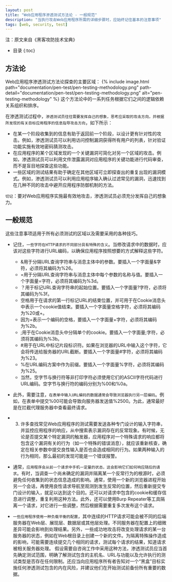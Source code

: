 ```yaml
---
layout: post
title: "Web应用程序渗透测试方法论 - 一般规范"
description: "当执行攻击Web应用程序所需的详细步骤时，应始终记住基本的注意事项"
tags: [web, security, test]
---
```

注：原文来自《黑客攻防技术宝典》

* 目录
{:toc}

## 方法论
Web应用程序渗透测试方法论探查的主要区域：
{% include image.html path="documentation/pen-test/pen-testing-methodology.png" path-detail="documentation/pen-test/pen-testing-methodology.png" alt="pen-testing-methodology" %}
这个方法论中的一系列任务根据它们之间的逻辑依赖关系组织和排序。

在渗透测试过程中，`渗透测试员往往需要发挥自己的想象，思考应采取的攻击方向，并根据所发现的有关目标应用程序的信息指导攻击方向`，如下所示：
* 在某一个阶段收集到的信息有助于返回前一个阶段，以设计更有针对性的攻击。例如，渗透测试员可以利用访问控制漏洞获得所有用户的列表，针对验证功能实施有效地密码猜测攻击。
* 在应用程序的某个区域发现的一个关键漏洞可简化对另一个区域的攻击。例如，渗透测试员可以利用文件泄露漏洞对应用程序的关键功能进行代码审查，而不是盲目地探查这些功能。
* 一些区域的测试结果有助于确定在其他区域可立即探查出的重复出现的漏洞模式。例如，渗透测试员可以利用应用程序输入确认过滤常见的漏洞，迅速找到在几种不同的攻击中避开应用程序防御机制的方法。

`切记`：要对Web应用程序实施最有效地攻击，渗透测试员必须充分发挥自己的想象力。

## 一般规范
这些注意事项适用于所有必须测试的区域以及需要采用的各种技巧。
* 记住，`一些字符在HTTP请求的不同部分具有特殊的含义`。当修改请求中的数据时，应该对这些字符进行URL编码，以确保应用程序按照想要的方式解释这些字符。
    - &用于分隔URL查询字符串与消息主体中的参数。要插入一个字面量&字符，必须将其编码为%26。
    - =用于分隔URL查询字符串与消息主体中每个参数的名称与值。要插入一个字面量=字符，必须将其编码为%3d。
    - ？用于标记URL查询字符串的起始位置。要插入一个字面量?字符，必须将其编码为%3f。
    - 空格用于在请求的第一行标记URL的结束位置，并可用于在Cookie消息头中表示一个cookie值结束。要插入一个字面量空格字符，必须将其编码为%20或+。
    - 因为+表示一个编码的空格，要插入一个字面量+字符，必须将其编码为%2b。
    - ;用于在Cookie消息头中分隔单个的cookie。要插入一个字面量;字符，必须将其编码为%3b。
    - #用于在URL中标记片段标识符。如果在浏览器的URL中输入这个字符，它会将传送给服务器的URL截断。要插入一个字面量#字符，必须将其编码为%23。
    - %在URL编码方案中作为前缀。要插入一个字面量%字符，必须将其编码为%25。
    - 当然，空字节与换行符等非打印字符必须使用它们的ASCII字符代码进行URL编码。空字节与换行符的编码分别为%00和%0a。

* 此外，需要注意，`在表单中输入URL编码的数据通常会导致浏览器执行另一层编码`。例如，在表单中提交%00可能会导致向服务器发送值%2500。为此，通常最好是在拦截代理服务器中查看最终请求。
* 3. 许多查找常见Web应用程序的测试需要发送各种专门设计的输入字符串，并监控应用程序的响应，从中搜索表示漏洞存在的反常现象。有时候，无论是否提交某个特定漏洞的触发器，应用程序对一个特殊请求的响应都将包含这个漏洞有关的行为（如一个特殊的错误消息），就应该重新核查，确定在相关参数中提交良性输入是否也会造成相同的行为。如果两种输入的行为相同，那么最初的发现可能是一个错误报警。
* 通常，`应用程序会从前一个请求中手机一定量的状态，这会影响它们如何响应随后的请求`。有时，当调查一个尚未确定的漏洞并隔离某一个反常行为的根源时，必须避免任何收集到的状态信息造成的影响。通常，使用一个新的浏览器进程开始另一个会话，再使用良性请求导航至观测到发生反常的位置，然后重新提交专门设计的输入，就足以达到这个目的。还可以对请求中包含的cookie和缓存信息进行调整，重复利用这种方法。此外，还可以使用Burp Repeater等工具隔离一个请求，对它进行一些调整，然后根据需要重复多次发布这个请求。
* `一些应用程序使用一种负载平衡的配置`，其中连续的HTTP请求可能会被不同的后端服务器在Web层、展现层、数据层或其他层处理。不同服务器在配置上的细微差异可能会影响到处理结果。另外，一些成功地攻击将改变处理请求的某一台服务器的状态，例如在Web根目录上创建一个新的文件。为隔离特殊操作造成的影响，可能需要连续提交几个相同的请求，测试每个请求的结果，知道请求被相关服务器处理。
假设需要自咨询工作中采用这种方法，渗透测试员应当首先确定测试范围，明确了解测试包含的主机名、URL与功能以及允许执行的测试类型是否存在任何限制。还应当向应用程序所有者告知对一个“黑盒”目标实施任何渗透测试包含的内在风险，并建议他们在开始测试前备份所有重要的数据。